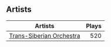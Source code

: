 ## Artists
Artists | Plays 
----- | -----: 
[Trans-Siberian Orchestra](/artists/trans-siberian-orchestra-58610) | 520

